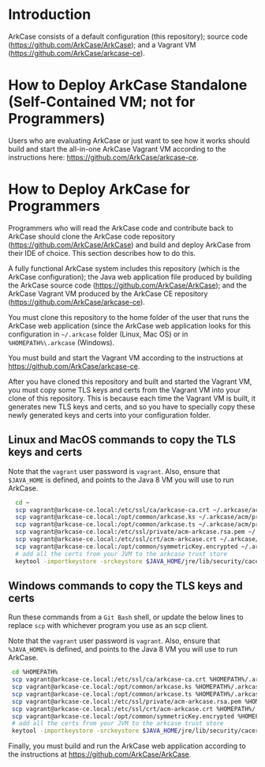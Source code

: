 # Introduction

ArkCase consists of a default configuration (this repository); source code (<https://github.com/ArkCase/ArkCase>); and a Vagrant VM (<https://github.com/ArkCase/arkcase-ce>).

# How to Deploy ArkCase Standalone (Self-Contained VM; not for Programmers)

Users who are evaluating ArkCase or just want to see how it works should build and start the all-in-one ArkCase Vagrant VM according to the instructions here: <https://github.com/ArkCase/arkcase-ce>.

# How to Deploy ArkCase for Programmers

Programmers who will read the ArkCase code and contribute back to ArkCase should clone the ArkCase code repository (<https://github.com/ArkCase/ArkCase>) and build and deploy ArkCase from their IDE of choice.  This section describes how to do this.

A fully functional ArkCase system includes this repository (which is the ArkCase configuration); the Java web application file produced by building the ArkCase source code (<https://github.com/ArkCase/ArkCase>); and the ArkCase Vagrant VM produced by the ArkCase CE repository (<https://github.com/ArkCase/arkcase-ce>).

You must clone this repository to the home folder of the user that runs the ArkCase web application (since the ArkCase web application looks for this configuration in `~/.arkcase` folder (Linux, Mac OS) or in `%HOMEPATH%\.arkcase` (Windows).

You must build and start the Vagrant VM according to the instructions at <https://github.com/ArkCase/arkcase-ce>. 

After you have cloned this repository and built and started the Vagrant VM, you must copy some TLS keys and certs from the Vagrant VM into your clone of this repository.  This is because each time the Vagrant VM is built, it generates new TLS keys and certs, and so you have to specially copy these newly generated keys and certs into your configuration folder.

## Linux and MacOS commands to copy the TLS keys and certs

Note that the `vagrant` user password is `vagrant`.  Also, ensure that `$JAVA_HOME` is defined, and points to the Java 8 VM you will use to run ArkCase.

  ```bash
    cd ~
    scp vagrant@arkcase-ce.local:/etc/ssl/ca/arkcase-ca.crt ~/.arkcase/acm/private/
    scp vagrant@arkcase-ce.local:/opt/common/arkcase.ks ~/.arkcase/acm/private/
    scp vagrant@arkcase-ce.local:/opt/common/arkcase.ts ~/.arkcase/acm/private/
    scp vagrant@arkcase-ce.local:/etc/ssl/private/acm-arkcase.rsa.pem ~/.arkcase/acm/private/
    scp vagrant@arkcase-ce.local:/etc/ssl/crt/acm-arkcase.crt ~/.arkcase/acm/private/
    scp vagrant@arkcase-ce.local:/opt/common/symmetricKey.encrypted ~/.arkcase/acm/encryption/
    # add all the certs from your JVM to the arkcase trust store
    keytool -importkeystore -srckeystore $JAVA_HOME/jre/lib/security/cacerts -srcstorepass changeit -destkeystore ~/.arkcase/acm/private/arkcase.ts -deststorepass password -noprompt
  ```

## Windows commands to copy the TLS keys and certs

Run these commands from a `Git Bash` shell, or update the below lines to replace `scp` with whichever program you use as an scp client.

Note that the `vagrant` user password is `vagrant`.  Also, ensure that `%JAVA_HOME%` is defined, and points to the Java 8 VM you will use to run ArkCase.

  ```bash
   cd %HOMEPATH%
   scp vagrant@arkcase-ce.local:/etc/ssl/ca/arkcase-ca.crt %HOMEPATH%/.arkcase/acm/private/
   scp vagrant@arkcase-ce.local:/opt/common/arkcase.ks %HOMEPATH%/.arkcase/acm/private/
   scp vagrant@arkcase-ce.local:/opt/common/arkcase.ts %HOMEPATH%/.arkcase/acm/private/
   scp vagrant@arkcase-ce.local:/etc/ssl/private/acm-arkcase.rsa.pem %HOMEPATH%/.arkcase/acm/private/
   scp vagrant@arkcase-ce.local:/etc/ssl/crt/acm-arkcase.crt %HOMEPATH%/.arkcase/acm/private/
   scp vagrant@arkcase-ce.local:/opt/common/symmetricKey.encrypted %HOMEPATH%/.arkcase/acm/encryption/
   # add all the certs from your JVM to the arkcase trust store
   keytool -importkeystore -srckeystore $JAVA_HOME/jre/lib/security/cacerts -srcstorepass changeit -destkeystore %HOMEPATH%/.arkcase/acm/private/arkcase.ts -deststorepass password -noprompt
  ```

Finally, you must build and run the ArkCase web application according to the instructions at <https://github.com/ArkCase/ArkCase>.

